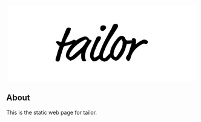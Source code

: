 <p align="center">
<a href='https://tailorfood.me'><img src='src/tailor.png' height='200'></a>
</p>

## About
This is the static web page for tailor.